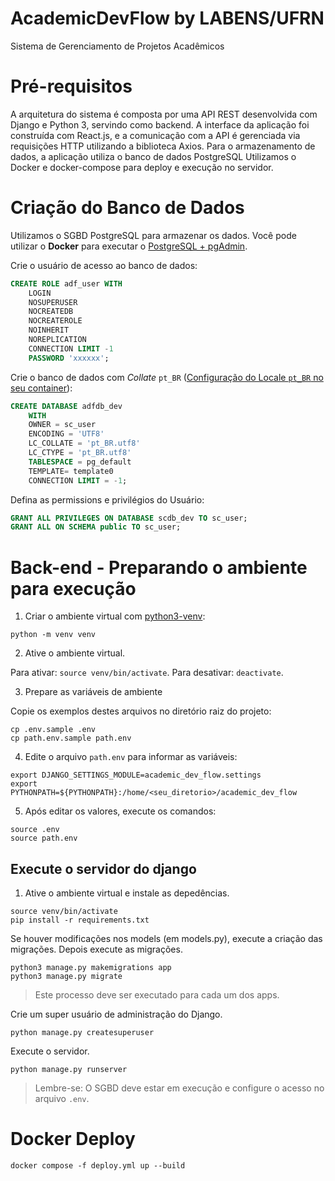 # AcademicDevFlow by LABENS/UFRN
Sistema de Gerenciamento de Projetos Acadêmicos

# Pré-requisitos

A arquitetura do sistema é composta por uma API REST desenvolvida com Django e Python 3, servindo como backend. A interface da aplicação foi construída com React.js, e a comunicação com a API é gerenciada via requisições HTTP utilizando a biblioteca Axios. Para o armazenamento de dados, a aplicação utiliza o banco de dados PostgreSQL Utilizamos o Docker e docker-compose para deploy e execução no servidor. 

# Criação do Banco de Dados

Utilizamos o SGBD PostgreSQL para armazenar os dados. Você pode utilizar o **Docker** para executar o [PostgreSQL + pgAdmin](https://github.com/tacianosilva/bsi-tasks/tree/master/database/docker/postgres).

Crie o usuário de acesso ao banco de dados:

```sql
CREATE ROLE adf_user WITH
	LOGIN
	NOSUPERUSER
	NOCREATEDB
	NOCREATEROLE
	NOINHERIT
	NOREPLICATION
	CONNECTION LIMIT -1
	PASSWORD 'xxxxxx';
```

Crie o banco de dados com *Collate* `pt_BR` ([Configuração do Locale `pt_BR` no seu container](docs/dev.md)):
```sql
CREATE DATABASE adfdb_dev
    WITH
    OWNER = sc_user
    ENCODING = 'UTF8'
    LC_COLLATE = 'pt_BR.utf8'
    LC_CTYPE = 'pt_BR.utf8'
    TABLESPACE = pg_default
    TEMPLATE= template0
    CONNECTION LIMIT = -1;
```

Defina as permissions e privilégios do Usuário:
```sql
GRANT ALL PRIVILEGES ON DATABASE scdb_dev TO sc_user;
GRANT ALL ON SCHEMA public TO sc_user;
```
# Back-end - Preparando o ambiente para execução 

1. Criar o ambiente virtual com [python3-venv](https://docs.python.org/pt-br/3/library/venv.html):

```console
python -m venv venv
```

2. Ative o ambiente virtual.
   
Para ativar: ```source venv/bin/activate```.
Para desativar: ```deactivate```.

3. Prepare as variáveis de ambiente

Copie os exemplos destes arquivos no diretório raiz do projeto:

```console
cp .env.sample .env
cp path.env.sample path.env
```

4. Edite o arquivo `path.env` para informar as variáveis:
```console
export DJANGO_SETTINGS_MODULE=academic_dev_flow.settings
export PYTHONPATH=${PYTHONPATH}:/home/<seu_diretorio>/academic_dev_flow
```

5. Após editar os valores, execute os comandos:
```console
source .env
source path.env
```

## Execute o servidor do django

1. Ative o ambiente virtual e instale as depedências.
```console
source venv/bin/activate
pip install -r requirements.txt
```

Se houver modificações nos models (em models.py), execute a criação das migrações. Depois execute as migrações.
```console
python3 manage.py makemigrations app
python3 manage.py migrate
```

>Este processo deve ser executado para cada um dos apps. 

Crie um super usuário de administração do Django.

```console
python manage.py createsuperuser
```

Execute o servidor.
```console
python manage.py runserver
```

> Lembre-se: O SGBD deve estar em execução e configure o acesso no arquivo `.env`.

# Docker Deploy

```console
docker compose -f deploy.yml up --build
```
